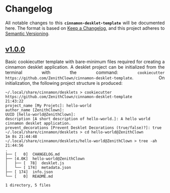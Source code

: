 # Changelog

<p align = "justify">All notable changes to this <code><b>cinnamon-desklet-template</b></code> will be documented here. The format is based on <a href = "https://keepachangelog.com/en/1.0.0/">Keep a Changelog</a>, and this project adheres to <a href = "https://semver.org/spec/v2.0.0.html">Semantic Versioning</a>.</p>

## [v1.0.0](https://github.com/ZenithClown/cinnamon-desklet-template/releases/tag/v1.0.0)
<p align = "justify">Basic cookiecutter template with bare-minimum files required for creating a cinnamon desklet application. A desklet project can be initialized from the terminal with the command: <code>cookiecutter https://github.com/ZenithClown/cinnamon-desklet-template</code>. On initialization, the following project structure is produced:</p>

```shell
~/.local/share/cinnamon/desklets > cookiecutter https://github.com/ZenithClown/cinnamon-desklet-template                                                        21:43:22
project_name [My Projetc]: hello-world
author_name [ZenithClown]: 
UUID [hello-world@ZenithClown]: 
description [A short description of hello-world.]: A hello world cinnamon desklet application.  
prevent_decorations [Prevent Desklet Decorations (true/false)?]: true
~/.local/share/cinnamon/desklets > cd hello-world@ZenithClown                                                                                             1m 8s 21:44:48
~/.local/share/cinnamon/desklets/hello-world@ZenithClown > tree -ah                                                                                             21:44:56
.
├── [   0]  CHANGELOG.md
├── [4.0K]  hello-world@ZenithClown
│   ├── [  78]  desklet.js
│   └── [ 174]  metadata.json
├── [ 174]  info.json
└── [   0]  README.md

1 directory, 5 files
```
